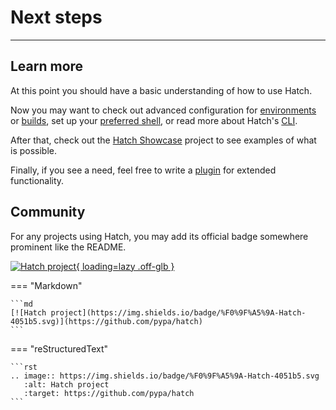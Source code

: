 # Next steps

-----

## Learn more

At this point you should have a basic understanding of how to use Hatch.

Now you may want to check out advanced configuration for [environments](config/environment/overview.md) or [builds](config/build.md), set up your [preferred shell](config/hatch.md#shell), or read more about Hatch's [CLI](cli/about.md).

After that, check out the [Hatch Showcase](https://github.com/ofek/hatch-showcase) project to see examples of what is possible.

Finally, if you see a need, feel free to write a [plugin](plugins/about.md) for extended functionality.

## Community

For any projects using Hatch, you may add its official badge somewhere prominent like the README.

[![Hatch project](https://img.shields.io/badge/%F0%9F%A5%9A-Hatch-4051b5.svg){ loading=lazy .off-glb }](https://github.com/pypa/hatch)

=== "Markdown"

    ```md
    [![Hatch project](https://img.shields.io/badge/%F0%9F%A5%9A-Hatch-4051b5.svg)](https://github.com/pypa/hatch)
    ```

=== "reStructuredText"

    ```rst
    .. image:: https://img.shields.io/badge/%F0%9F%A5%9A-Hatch-4051b5.svg
       :alt: Hatch project
       :target: https://github.com/pypa/hatch
    ```
